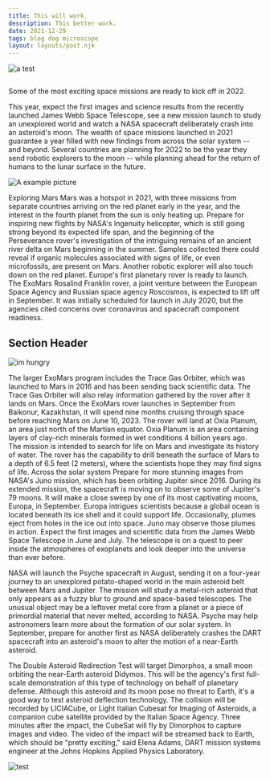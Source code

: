 ```yaml
---
title: This will work.
description: This better work.
date: 2021-12-29
tags: blog dog microscope
layout: layouts/post.njk
---
```


![a test](https://applegate-paul.mo.cloudinary.net/another-tree.jpg)


<img data-src="https://res.cloudinary.com/paulportfolio/image/upload/f_auto,q_auto,w_auto,c_scale/v1640815409/another-tree.jpg" alt="" class="cld-responsive">

Some of the most exciting space missions are ready to kick off in 2022.

This year, expect the first images and science results from the recently launched James Webb Space Telescope, see a new mission launch to study an unexplored world and watch a NASA spacecraft deliberately crash into an asteroid's moon.
The wealth of space missions launched in 2021 guarantee a year filled with new findings from across the solar system -- and beyond.
Several countries are planning for 2022 to be the year they send robotic explorers to the moon -- while planning ahead for the return of humans to the lunar surface in the future.


![A example picture](https://ik.imagekit.io/milliard87/hillshire-farm_xWHvhCbGPb.jpg?updatedAt=1633899901965)

Exploring Mars
Mars was a hotspot in 2021, with three missions from separate countries arriving on the red planet early in the year, and the interest in the fourth planet from the sun is only heating up.
Prepare for inspiring new flights by NASA's Ingenuity helicopter, which is still going strong beyond its expected life span, and the beginning of the Perseverance rover's investigation of the intriguing remains of an ancient river delta on Mars beginning in the summer. Samples collected there could reveal if organic molecules associated with signs of life, or even microfossils, are present on Mars.
Another robotic explorer will also touch down on the red planet. Europe's first planetary rover is ready to launch.
The ExoMars Rosalind Franklin rover, a joint venture between the European Space Agency and Russian space agency Roscosmos, is expected to lift off in September. It was initially scheduled for launch in July 2020, but the agencies cited concerns over coronavirus and spacecraft component readiness.


## Section Header

![im hungry](https://applegate-paul.mo.cloudinary.net/https://storage.googleapis.com/cloudinarymedia/images/pancakes.jpg)

The larger ExoMars program includes the Trace Gas Orbiter, which was launched to Mars in 2016 and has been sending back scientific data. The Trace Gas Orbiter will also relay information gathered by the rover after it lands on Mars.
Once the ExoMars rover launches in September from Baikonur, Kazakhstan, it will spend nine months cruising through space before reaching Mars on June 10, 2023. The rover will land at Oxia Planum, an area just north of the Martian equator. Oxia Planum is an area containing layers of clay-rich minerals formed in wet conditions 4 billion years ago.
The mission is intended to search for life on Mars and investigate its history of water. The rover has the capability to drill beneath the surface of Mars to a depth of 6.5 feet (2 meters), where the scientists hope they may find signs of life.
Across the solar system
Prepare for more stunning images from NASA's Juno mission, which has been orbiting Jupiter since 2016. During its extended mission, the spacecraft is moving on to observe some of Jupiter's 79 moons. It will make a close sweep by one of its most captivating moons, Europa, in September.
Europa intrigues scientists because a global ocean is located beneath its ice shell and it could support life. Occasionally, plumes eject from holes in the ice out into space. Juno may observe those plumes in action.
Expect the first images and scientific data from the James Webb Space Telescope in June and July. The telescope is on a quest to peer inside the atmospheres of exoplanets and look deeper into the universe than ever before.

NASA will launch the Psyche spacecraft in August, sending it on a four-year journey to an unexplored potato-shaped world in the main asteroid belt between Mars and Jupiter. The mission will study a metal-rich asteroid that only appears as a fuzzy blur to ground and space-based telescopes.
The unusual object may be a leftover metal core from a planet or a piece of primordial material that never melted, according to NASA. Psyche may help astronomers learn more about the formation of our solar system.
In September, prepare for another first as NASA deliberately crashes the DART spacecraft into an asteroid's moon to alter the motion of a near-Earth asteroid.

The Double Asteroid Redirection Test will target Dimorphos, a small moon orbiting the near-Earth asteroid Didymos. This will be the agency's first full-scale demonstration of this type of technology on behalf of planetary defense. Although this asteroid and its moon pose no threat to Earth, it's a good way to test asteroid deflection technology.
The collision will be recorded by LICIACube, or Light Italian Cubesat for Imaging of Asteroids, a companion cube satellite provided by the Italian Space Agency. Three minutes after the impact, the CubeSat will fly by Dimorphos to capture images and video.
The video of the impact will be streamed back to Earth, which should be "pretty exciting," said Elena Adams, DART mission systems engineer at the Johns Hopkins Applied Physics Laboratory.



![test](https://applegate-paul.mo.cloudinary.net/clown.jpg)

